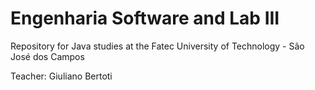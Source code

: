 # Engenharia Software and Lab III

Repository for Java studies at the Fatec University of Technology - São José dos Campos

Teacher: Giuliano Bertoti
